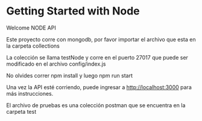 # Getting Started with Node

Welcome NODE API

Este proyecto corre con mongodb, por favor importar el archivo que esta en la carpeta collections

La colección se llama testNode y corre en el puerto 27017 que puede ser modificado en el archivo config/index.js

No olvides correr npm install y luego npm run start

Una vez la API esté corriendo, puede ingresar a [http://localhost:3000](http://localhost:3000) para más instrucciones. 

El archivo de pruebas es una colección postman que se encuentra en la carpeta test